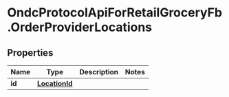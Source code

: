 # OndcProtocolApiForRetailGroceryFb.OrderProviderLocations

## Properties
Name | Type | Description | Notes
------------ | ------------- | ------------- | -------------
**id** | [**LocationId**](LocationId.md) |  | 
